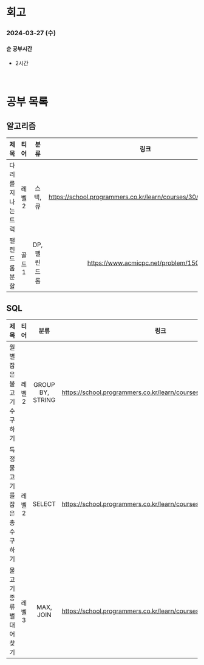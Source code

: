 # 회고

### 2024-03-27 (수)

#### 순 공부시간

- 2시간

<br>

# 공부 목록

## 알고리즘

|        제목        |  티어  |     분류     |                              링크                               |
| :----------------: | :----: | :----------: | :-------------------------------------------------------------: |
| 다리를 지나는 트럭 | 레벨 2 |   스택, 큐   | https://school.programmers.co.kr/learn/courses/30/lessons/42583 |
|   팰린드롬 분할    | 골드 1 | DP, 팰린드롬 |              https://www.acmicpc.net/problem/1509               |

## SQL

|              제목               |  티어  |       분류       |                               링크                               |
| :-----------------------------: | :----: | :--------------: | :--------------------------------------------------------------: |
|   월별 잡은 물고기 수 구하기    | 레벨 2 | GROUP BY, STRING | https://school.programmers.co.kr/learn/courses/30/lessons/293260 |
| 특정 물고기를 잡은 총 수 구하기 | 레벨 2 |      SELECT      | https://school.programmers.co.kr/learn/courses/30/lessons/298518 |
|    물고기 종류 별 대어 찾기     | 레벨 3 |    MAX, JOIN     | https://school.programmers.co.kr/learn/courses/30/lessons/293261 |
